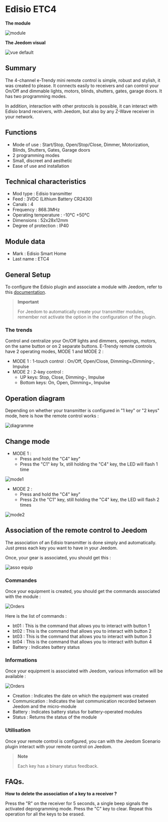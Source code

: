 # Edisio ETC4

**The module**

![module](images/etc4/module.jpg)

**The Jeedom visual**

![vue default](images/etc4/vue_default.jpg)

## Summary

The 4-channel e-Trendy mini remote control is simple, robust and stylish, it was created to please. It connects easily to receivers and can control your On/Off and dimmable lights, motors, blinds, shutters, gates, garage doors. It has two programming modes.

In addition, interaction with other protocols is possible, it can interact with Edisio brand receivers, with Jeedom, but also by any Z-Wave receiver in your network.

## Functions 

-   Mode of use : Start/Stop, Open/Stop/Close, Dimmer, Motorization, Blinds, Shutters, Gates, Garage doors
-   2 programming modes
-   Small, discreet and aesthetic
-   Ease of use and installation

## Technical characteristics

-   Mod type : Edisio transmitter
-   Feed : 3VDC (Lithium Battery CR2430)
-   Canals : 4
-   Frequency : 868.3MHz
-   Operating temperature : -10°C +50°C
-   Dimensions : 52x28x12mm
-   Degree of protection : IP40

## Module data

-   Mark : Edisio Smart Home
-   Last name : ETC4

## General Setup

To configure the Edisio plugin and associate a module with Jeedom,
refer to this
[documentation](https://doc.jeedom.com/en_US/plugins/automation%20protocol/edisio/).

> **Important**
>
> For Jeedom to automatically create your transmitter modules, remember
> not activate the option in the configuration of the plugin.

### The trends

Control and centralize your On/Off lights and dimmers, openings, motors, on the same button or on 2 separate buttons. E-Trendy remote controls have 2 operating modes, MODE 1 and MODE 2 :

-   MODE 1 : 1-touch control : On/Off, Open/Close, Dimming+/Dimming-, Impulse
-   MODE 2 : 2-key control :
    -   UP keys: Stop, Close, Dimming-, Impulse
    -   Bottom keys: On, Open, Dimming+, Impulse

## Operation diagram

Depending on whether your transmitter is configured in "1 key" or "2 keys" mode, here is how the remote control works :

![diagramme](images/etc4/diagramme.jpg)

## Change mode

-   MODE 1 :
    -   Press and hold the "C4" key"
    -   Press the "C1" key 1x, still holding the "C4" key, the LED will flash 1 time

![mode1](images/etc4/mode1.jpg)

-   MODE 2 :
    -   Press and hold the "C4" key"
    -   Press 2x the "C1" key, still holding the "C4" key, the LED will flash 2 times

![mode2](images/etc4/mode2.jpg)

## Association of the remote control to Jeedom

The association of an Edisio transmitter is done simply and automatically. Just press each key you want to have in your Jeedom.

Once, your gear is associated, you should get this :

![asso equip](images/etc4/asso_equip.jpg)

### Commandes

Once your equipment is created, you should get the commands associated with the module :

![Orders](images/etc4/commandes.jpg)

Here is the list of commands :

-   bt01 : This is the command that allows you to interact with button 1
-   bt02 : This is the command that allows you to interact with button 2
-   bt03 : This is the command that allows you to interact with button 3
-   bt04 : This is the command that allows you to interact with button 4
-   Battery : Indicates battery status

### Informations

Once your equipment is associated with Jeedom, various information will be available :

![Orders](images/etc4/infos.jpg)

-   Creation : Indicates the date on which the equipment was created
-   Communication : Indicates the last communication recorded between Jeedom and the micro-module
-   Battery : Indicates battery status for battery-operated modules
-   Status : Returns the status of the module

### Utilisation

Once your remote control is configured, you can with the Jeedom Scenario plugin interact with your remote control on Jeedom.

> **Note**
>
> Each key has a binary status feedback.

## FAQs.

**How to delete the association of a key to a receiver ?**

Press the "R" on the receiver for 5 seconds, a single beep signals the activated deprogramming mode. Press the "C" key to clear. Repeat this operation for all the keys to be erased.
